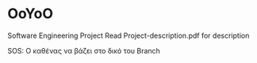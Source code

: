 # OoYoO
Software Engineering Project
Read Project-description.pdf for description

SOS: Ο καθένας να βάζει στο δικό του Branch 
